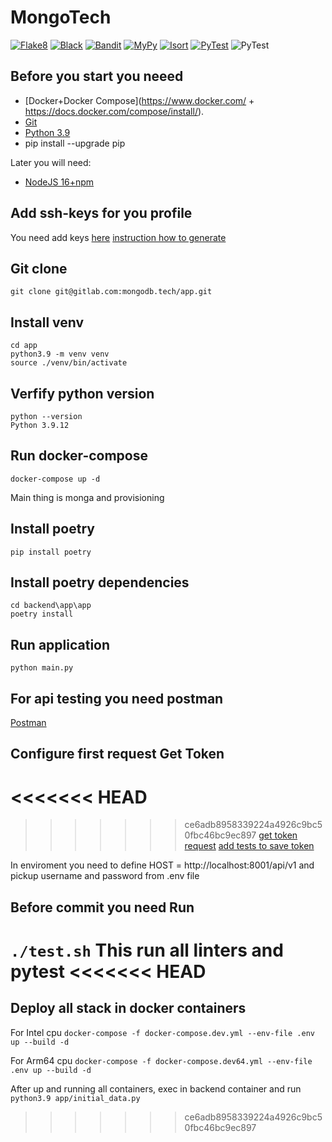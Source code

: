 # MongoTech
[![Flake8](https://github.com/mongotech/app/actions/workflows/flake8.yml/badge.svg)](https://github.com/mongotech/app/actions/workflows/flake8.yml)
[![Black](https://github.com/mongotech/app/actions/workflows/black.yml/badge.svg)](https://github.com/mongotech/app/actions/workflows/black.yml)
[![Bandit](https://github.com/mongotech/app/actions/workflows/bandit.yml/badge.svg)](https://github.com/mongotech/app/actions/workflows/bandit.yml)
[![MyPy](https://github.com/mongotech/app/actions/workflows/mypy.yml/badge.svg)](https://github.com/mongotech/app/actions/workflows/mypy.yml)
[![Isort](https://github.com/mongotech/app/actions/workflows/isort.yml/badge.svg)](https://github.com/mongotech/app/actions/workflows/isort.yml)
[![PyTest](https://github.com/mongotech/app/actions/workflows/pytest.yml/badge.svg)](https://github.com/mongotech/app/actions/workflows/pytest.yml)
![PyTest](https://img.shields.io/endpoint?url=https://gist.githubusercontent.com/dagolub/730cda43e9bff219b52954a6390b1c24/raw/mongotech.json)


## Before you start you neeed

* [Docker+Docker Compose](https://www.docker.com/ + https://docs.docker.com/compose/install/).
* [Git](https://git-scm.com/book/en/v2/Getting-Started-Installing-Git)
* [Python 3.9](https://www.python.org/downloads/release/python-3913/)
* pip install --upgrade pip

Later you will need:
* [NodeJS 16+npm](https://nodejs.org/en/)

## Add ssh-keys for you profile
You need add keys [here](https://gitlab.com/-/profile/keys) [instruction how to generate](https://coderlessons.com/tutorials/devops/vyuchit-gitlab/gitlab-nastroika-kliucha-ssh)

## Git clone 
`git clone git@gitlab.com:mongodb.tech/app.git`

## Install venv
`cd app` <br />
`python3.9 -m venv venv` <br />
`source ./venv/bin/activate`

## Verfify python version

`python --version` <br />
`Python 3.9.12`

## Run docker-compose
`docker-compose up -d`

Main thing is monga and provisioning

## Install poetry
`pip install poetry`

## Install poetry dependencies
`cd backend\app\app` <br />
`poetry install`

## Run application
`python main.py`

## For api testing you need postman

[Postman](https://www.postman.com/downloads/)

## Configure first request Get Token
<<<<<<< HEAD
=======

>>>>>>> ce6adb8958339224a4926c9bc50fbc46bc9ec897
[get token request](https://gitlab.com/mongodb.tech/app/-/raw/main/docs/Screenshot_2022-06-13_at_09.59.11.png)
[add tests to save token](https://gitlab.com/mongodb.tech/app/-/blob/main/docs/Screenshot_2022-06-13_at_09.59.11.png)

In enviroment you need to define HOST = http://localhost:8001/api/v1 and pickup username and password from .env file

## Before commit you need Run
`./test.sh`
This run all linters and pytest
<<<<<<< HEAD
=======

## Deploy all stack in docker containers

For Intel cpu
`docker-compose -f docker-compose.dev.yml --env-file .env up --build -d`

For Arm64 cpu
`docker-compose -f docker-compose.dev64.yml --env-file .env up --build -d`

After up and running all containers, exec in backend container and run
`python3.9 app/initial_data.py`
>>>>>>> ce6adb8958339224a4926c9bc50fbc46bc9ec897
